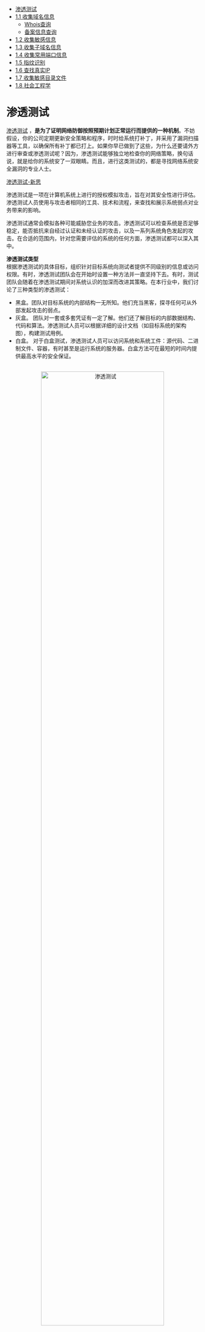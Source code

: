 
- [渗透测试](#渗透测试)
- [1.1 收集域名信息](#11-收集域名信息)
  - [Whois查询](#whois查询)
  - [备案信息查询](#备案信息查询)
- [1.2 收集敏感信息](#12-收集敏感信息)
- [1.3 收集子域名信息](#13-收集子域名信息)
- [1.4 收集常用端口信息](#14-收集常用端口信息)
- [1.5 指纹识别](#15-指纹识别)
- [1.6 查找真实IP](#16-查找真实ip)
- [1.7 收集敏感目录文件](#17-收集敏感目录文件)
- [1.8 社会工程学](#18-社会工程学)

# 渗透测试  
[渗透测试](https://zh.wikipedia.org/wiki/%E6%B8%97%E9%80%8F%E6%B5%8B%E8%AF%95) ，**是为了证明网络防御按照预期计划正常运行而提供的一种机制**。不妨假设，你的公司定期更新安全策略和程序，时时给系统打补丁，并采用了漏洞扫描器等工具，以确保所有补丁都已打上。如果你早已做到了这些，为什么还要请外方进行审查或渗透测试呢？因为，渗透测试能够独立地检查你的网络策略，换句话说，就是给你的系统安了一双眼睛。而且，进行这类测试的，都是寻找网络系统安全漏洞的专业人士。  

[渗透测试-新思](https://www.synopsys.com/zh-cn/glossary/what-is-penetration-testing.html)  

渗透测试是一项在计算机系统上进行的授权模拟攻击，旨在对其安全性进行评估。渗透测试人员使用与攻击者相同的工具、技术和流程，来查找和展示系统弱点对业务带来的影响。  

渗透测试通常会模拟各种可能威胁您业务的攻击。渗透测试可以检查系统是否足够稳定，能否抵抗来自经过认证和未经认证的攻击，以及一系列系统角色发起的攻击。在合适的范围内，针对您需要评估的系统的任何方面，渗透测试都可以深入其中。  

**渗透测试类型**  
根据渗透测试的具体目标，组织针对目标系统向测试者提供不同级别的信息或访问权限。有时，渗透测试团队会在开始时设置一种方法并一直坚持下去。有时，测试团队会随着在渗透测试期间对系统认识的加深而改进其策略。在本行业中，我们讨论了三种类型的渗透测试：  

- 黑盒。团队对目标系统的内部结构一无所知。他们充当黑客，探寻任何可从外部发起攻击的弱点。  
- 灰盒。 团队对一套或多套凭证有一定了解。他们还了解目标的内部数据结构、代码和算法。渗透测试人员可以根据详细的设计文档（如目标系统的架构图），构建测试用例。  
- 白盒。 对于白盒测试，渗透测试人员可以访问系统和系统工件：源代码、二进制文件、容器，有时甚至是运行系统的服务器。白盒方法可在最短的时间内提供最高水平的安全保证。  



<br>
<div align=center>
    <img src="../../../res/images/web/shentoutest.png" width="80%" height="80%" title="渗透测试"></img>  
</div>
<br>


# 1.1 收集域名信息  
## Whois查询  

[Whois]((https://who.is/)) 是一个标准的互联网协议，可用于收集网络注册信息，注册的域名、IP地
址等信息。简单来说，Whois就是一个用于查询域名是否己被注册以及注册域名的详
细信息的数据库（如域名所有人、域名注册商)。  


[爱站工具网](https://www.aizhan.com/) 

<br>
<div align=center>
    <img src="../../../res/images/web/aizhaotool.png" width="80%" height="80%" title="爱站工具网"></img>  
</div>
<br>


## 备案信息查询  
网站备案是根据国家法律法规规定，需要网站的所有者向国家有关部门申请的
备案，这是国家信息产业部对网站的一种管理，为了防止在网上从事非法的网站经
营活动的发生。主要针对国内网站，如果网站搭建在其他国家，则不需要进行备案。

常用的网站有以下这两个:
- ICP备案查询网：http://www.beianbeian.com  
- 天眼查：http://www.tianyancha.com   

<br>
<div align=center>
    <img src="../../../res/images/web/tianyan.png" width="80%" height="80%" title="天眼查"></img>  
</div>
<br>


# 1.2 收集敏感信息  
Google是世界上最强的搜索引擎之一，对一位渗透测试者而言，它可能是一款绝
佳的黑客工具。我们可以通过构造特殊的关键字语法来搜索互联网上的相关敏感信
息。下面列举了一些Google的常用语法及其说明，如表1-1所示。  

| 关键字 | 说明 |  
| ----- | --- | 
| site | 指定域名 | 
| inurl | URL中存在关键字的网页 | 
| intext | 网页正文中的关键字 | 
| filetype | 指定文件类型 | 
| intitle | 网页标题中的关键字 | 
| link | link:xx.com 表示返回所有和xx.com 做了连接的URL | 
| info | 查找指定站点的一些基本信息 | 
| cache | 搜索Google里关于某些内容的缓存 |  

举个例子，我们尝试搜索一些学校网站的后台，语法为"site:edu.cn intext:后台管理"，意思是搜索网页正文中含有“后台管理”并且域名后缀是edu.cn的网站，搜索结果如图1-2所示:  

![学校网站的后台](../../../res/images/web/google-search1.png)  

可以看到利用Google搜索，我们可以很轻松地得到想要的信息，还可以用它来收
集数据库文件、SOL注入、配置信息、源代码泄露、未授权访问和robots.txt等敏感信息  

# 1.3 收集子域名信息  
子域名也就是二级域名，是指顶级域名下的域名。假设我们的目标网络规模比
较大，直接从主域入手显然是很不理智的，因为对于这种规模的目标，一般其主域
都是重点防护区域，所以不如先进入目标的某个子域，然后再想办法迁回接近真正
的目标，这无疑是个比较好的选择。那么问题来了，怎样才能尽可能多地搜集目标
的高价值子域呢？常用的方法有以下这几种:  

- ### 子域名检测工具  
用于子域名检测的工具主要有**Layer子域名挖掘机**、K8、 wydomain、 Sublist3r、dnsmaper、subDomains Brute、Maltego CE等。笔者重点推荐Layer子域名挖掘机、Sublist3r和subDomainsBrute    


[Sublist3r安装地址](https://github.com/aboul3la/Sublist3r)  

安装指令:  
```shell
# 安装依赖
sudo pip install -r requirements.txt

# 安装
python3 setup.py install
```

在根目录运行:  
```
 python3 sublist3r.py -d baidu.com -t 50 -p 80,443,21,22
```

运行结果:  
```shell

                 ____        _     _ _     _   _____
                / ___| _   _| |__ | (_)___| |_|___ / _ __
                \___ \| | | | '_ \| | / __| __| |_ \| '__|
                 ___) | |_| | |_) | | \__ \ |_ ___) | |
                |____/ \__,_|_.__/|_|_|___/\__|____/|_|

                # Coded By Ahmed Aboul-Ela - @aboul3la
    
[-] Enumerating subdomains now for baidu.com
[-] Searching now in Baidu..
[-] Searching now in Yahoo..
[-] Searching now in Google..
[-] Searching now in Bing..
[-] Searching now in Ask..
[-] Searching now in Netcraft..
[-] Searching now in DNSdumpster..
[-] Searching now in Virustotal..
[-] Searching now in ThreatCrowd..
[-] Searching now in SSL Certificates..
[-] Searching now in PassiveDNS..
[!] Error: Virustotal probably now is blocking our requests

[-] Total Unique Subdomains Found: 2971
[-] Start port scan now for the following ports: 80,443,21,22
ai.baidu.com - Found open ports: 80, 443
www.baidu.com - Found open ports: 80, 443
8.baidu.com - Found open ports: 80, 443
adsdianying.baidu.com - Found open ports: 80, 443
creation.ai.baidu.com - Found open ports: 80, 443
activitydianying.baidu.com - Found open ports: 80, 443
1212.baidu.com - Found open ports: 80, 443
play.abcxueyuan.baidu.com - Found open ports: 80, 443
api.baidu.com - Found open ports: 80, 443
api-sao.baidu.com - Found open ports: 80, 443
aifanfan-material.baidu.com - Found open ports: 80, 443
Sip.baidu.com - Found open ports: 443
Webcon.baidu.com - Found open ports: 443
apidoc-duedge.baidu.com - Found open ports: 80, 443
autodiscover.baidu.com - Found open ports: 80, 443
...
```

错误: 
```shell
  File "sublist3r.py", line 304, in check_response_errors
    if (type(resp) is str or type(resp) is unicode) and 'Our systems have detected unusual traffic' in resp:
NameError: name 'unicode' is not defined

# 修改  
if (type(resp) is str)
```

- ### 搜索引擎枚举  
我们可以利用Google语法搜索子域名，例如要搜索百度旗下的子域名就可以使用
"site:baidu.com"

- ### 第三方应用聚合枚举
很多第三方服务汇聚了大量的DNS数据集，可通过它们检索某个给定域名的子域名。  
读者也可以利用DNSdumpster网站(https://dnsdumpster.com/),在线DNS侦查和搜索的工具挖掘出指定域潜藏的大量子域。     
 
<br>
<div align=center>
    <img src="../../../res/images/web/dumpster.png " width="80%" height="80%" title="DNSdumpster网站"></img>  
</div>
<br>

- ### 证书透明度公开日志枚举  
证书透明度 (Certificate Transparency，CT）是证书授权机构（CA）的一个项目，
证书授权机构会将每个SSL/TLS证书发布到公共日志中。一个SSL/TLS证书通常包含
域名、子域名和邮件地址，这些也经常成为攻击者非常希望获得的有用信息。查找
某个域名所属证书的最简单的方法就是使用搜素引擎搜索一些公开的CT日志。
笔者推荐crt.sh: https://crt.sh 和 censys: https://censys.io 这两个网站，下面展示了-
个crt.sh进行子域名枚举的例子，如图1-7所示:  

![crtsh](../../../res/images/web/crtsh.png)  


# 1.4 收集常用端口信息  
在渗透测试的过程中，对端口信息的收集是一个很重要的过程，通过扫描服务
器开放的端口以及从该端口判断服务器上存在的服务，就可以对症下药，便于我们
滲透目标服务器。  

所以在端口渗透信息的收集过程中，我们需要关注常见应用的默认端口和在端
口上运行的服务。最常见的扫描工具就是Nmap（具体的使用方法后续章节会详细介
绍），无状态端口扫描工具Masscan、ZMap和御剑高速TCP端口扫描工具。  

文件共享服务器端口:  
| 端口号 | 端口说明 | 攻击方向 | 
| ----- | ------- | ------ |
| 21/22/69 | Ftp/Tftp 文件传输协议 | 允许匿名上传、下载、爆破和嗅探操作 |  
| 2049 | Nfs 服务 | 配置不当 | 
| 139 | Samba服务 | 爆破、未授权访问、远程代码执行 |
| 389 | Ldap目录访问协议 | 注入、允许匿名访问、弱口令 |

远程连接服务端口
| 端口号 | 端口说明 | 攻击方向 | 
| ----- | ------- | ------ |
| 22 | SSH 远程连接 | 爆破、SSH 隧道及内网代理转发、文件传输 |
| 23 | Telnet 远程连接 | 爆破、嗅探、弱口令 |
| 3389 | Rdp远程桌面连接 | Shift 后门（需要 Windows Server 2003 以下的系统）、爆破 |
| 5900 | VNC | 弱口令爆破 |
| 5632 | PyAnywhere服务 | 抓密码、代码执行 |  

数据库服务端口
| 端口号 | 端口说明 | 攻击方向 | 
| ----- | ------- | ------ |
|  | MSSQL | 注入、提权、爆破 |
|  | MSSQL 数据库 | 注入、提权、 SA 弱口令、爆破 |
|  | Oracle 数据库 | TNS 爆破、注入、反弹 Shell |
|  | PostgreSQL 数据库 | 爆破、注入、弱口令 |
|  | MongoDB | 爆破、 未授权访问 |
|  | Redis 数据库 | 可兰试未授权访问、弱口令爆破 |
|  | SysBase/DB2 数据库 | 爆破、注入 |  


网络常见协议端口:  
| 端口号 | 端口说明 | 攻击方
| ----- | ------- | ------ |
| 53 | DNS域名系统 | 允许区域传送、DNS 劫持、缓存投毒、欺骗 |
| 67/68 | DHCP服务 | 劫持、欺骗 |
| 161 | SNMP协议 | 爆破、搜集目标内网信息 |


# 1.5 指纹识别  
指纹由于其终身不变性、唯一性和方便性，几乎己成为生物特征识别的代名词。
通常我们说的指纹就是人的手指末端正面皮肤上凸四不平的纹线，纹线规律地排列
形成不同的纹型。而本节所讲的指纹是指网站CMS指纹识别、计算机操作系统及 Web
容器的指纹识别等。  

应用程序一般在html、js、css等文件中多多少少会包含一些特征码，比如 WordPress
在robots.txt中会包含wp-admin、首页index.php中会包含generator=wordpress 3.xx，这个特征就是这个CMS的指纹，那么当碰到其他网站也存在此特征时，就可以快速识
别出该CMS，所以叫作指纹识别。  

在渗透测试中，对目标服务器进行指纹识别是相当有必要的，因为只有识别出
相应的web容器或者CMS,才能查找与其相关的漏洞，然后才能进行相应的渗透操作。  

CMS (Content Management System）又称整站系统或文章系统。在2004年以前。
如果想进行网站内容管理，基本上都靠手工维护，但在信息爆炸的时代，完全靠手
工完成会相当痛苦。所以就出现了CMS，开发者只要给客户一个软件包，客户自己
安装配置好，就可以定期更新数据来维护网站，节省了大量的人力和物力。
常见的CMS有Dedecms（织梦）、Discuz、PHPWEB、PHPWind、PHPCMS、ECShop、
Dvbbs、Site Weaver、AsPCMS、帝国、Z-Blog、WordPress等  
代表工具有御剑Web指纹识别、WhatWeb、WebRobo、椰树、轻量WEB指纹识等，可以快速识别一些主流的CMS。如图1-9所示。  

除了这些工具，读者还可以利用一些在线网站查询CMs指纹识别，如下所示。
- BugScaner: http://whatweb.bugscaner.com/look/
- 云悉指纹：http://www.yunsee.cn/finger.html
- WhatWeb: https://whatweb.net

![BugScaner](../../../res/images/web/cms.png)  

# 1.6 查找真实IP  

在渗透测试过程中，目标服务器可能只有一个域名，那么如何通过这个域名来
确定目标服务器的真实IP对渗透测试来说就很重要。如果目标服务器不存在CDN，
可以直接通过 http://www.ip138.com 获取目标的一些IP及域名信息。这里主要讲解在以下这几种情况下，如何绕过CDN寻找目标服务器的真实IP  

- ### 1. 目标服务器存在 CDN
CDN即内容分发网络，主要解决因传输距离和不同运营商节点造成的网络速度
性能低下的问题。说得简单点，就是一组在不同运营商之间的对接节点上的高速缓
存服务器，把用户经常访问的静态数据资源（例如静态的html、css、js图片等文件）
直接缓存到节点服务器上，当用户再次请求时，会直接分发到在离用户近的节点服
务器上响应给用户，**当用户有实际数据交互时才会从远程Web服务器上响应** ，这样可
以大大提高网站的响应速度及用户体验。  

所以如果渗透目标购买了CDN服务，可以直按ping目标的域名，但得到的并非真
正的目标web服务器，只是离我们最近的一台目标节点的CDN服务器，这就导致了我
们没法直接得到目标的真实IP端范围。  

- ### 2.判断目标是否使用了 CDN 
通常会通过ping目标主机，观察域名的解析情况，以此来判断其是否使用了 CDN.
如图:  

![ping-cdn](../../../res/images/web/ping-cdn.jpg)  

> 可以看出如果使用CDN，ping的域名会出现不一致，那就是CDN的域名。  

还可以利用在线网站17CE(https://www.17ce.com）进行全国多地区的ping服务
器操作，然后对比每个地区ping的IP结果，查看这些1P是否一致，如果都是一样的，
极有可能不存在CDN。如果IP大多不太一样或者规律性很强，可以尝试查询这些IP的归属地，判断是否存在CDN。  

![17e](../../../res/images/web/17e.png)  

- ### 3. 绕过 CDN 寻找真实 IP 
在确认了目标确使用了CDN以后，就需要绕过CDN寻找目标的真实IP，下面介绍一些常规的方法。  
- 内部邮箱源。 一般的邮件系统都在内部，没有经过CDN的解析，通过目标
网站用户注册或者RSS订阅功能，查看邮件、寻找邮件头中的邮件服务器域
名IP，ping这个邮件服务器的域名，就可以获得目标的真实IP(注意，必须
是目标自己的邮件服务器，第三方或公共邮件服务器是没有用的）  

- 扫描网站测试文件，如phpinfo、test等，从而找到目标的真实IP。
  
- 分站域名。很多网站主站的访问量会比较大，所以主站都是挂CDN的，但
是分站可能没有挂CDN，可以通过ping二级域名获取分站IP，可能会出现分
站和主站不是同一个IP但在同一个C段下面的情况，从而能判断出目标的真
实IP段  

- 国外访问。国内的CDN往往只对国内用户的访问加速，而国外的CDN就不
一定了。因此，通过国外在线代理网站App Synthetic Monitor ( https:/asm.ca.com/en/ping.php ）访问，可能会得到真实的IP，如图1-11所示。
使用我们全球范国内超过 90 个监拉工作站所组成的网络来 Ping 服务器成网站

- ### 4. 验证获取的IP  

找到目标的真实IP以后，如何验证其真实性呢？如果是web，最简单的验证方法是直接尝试用I访问，看看响应的页面是不是和访问域名返回的一样；或者在目标段
比较大的情况下，借助类似Masscan的工具批扫描对应卫段中所有开了80、443、8080端口的IP，然后逐个尝试IP访问，观察响应结果是否为目标站点。  


# 1.7 收集敏感目录文件
在渗透测试中，探测Web目录结构和隐藏的敏感文件是一个必不可少的环节，从中可以获取网站的后台管理页面、文件上传界面，甚至可能扫描出网站的源代码。
针对网站目录的扫描主要有DirBuster、御剑后台扫描珍藏版、wwwscan、Spinder.py(轻量级快速单文件日录后台扫描）、Sensitivefilescan（轻量级快速单文件
目录后台扫描）、Weakfilescan（轻量级快速单文件目录后台扫描）等工具。  

也可以使用在线网站，这里推荐: WebScan (http://www.webscan.cc)， 还有 [dirsearch](https://github.com/maurosoria/dirsearch) 


docker部署及使用  
```shell
docker pull menzo/dirsearch

# 使用方法  
docker run -it --rm menzo/dirsearch -u target -e php,html,js,zip

# 样例  
docker run -it --rm menzo/dirsearch -u www.inetvine.com -e * 
```

样例输出:  
```shell

 _|. _ _  _  _  _ _|_    v0.3.8
(_||| _) (/_(_|| (_| )

Extensions: git-2.27.0-1.el8.aarch64.rpm | Threads: 10 | Wordlist size: 6038

Error Log: /root/dirsearch/logs/errors-22-03-07_10-37-14.log

Target: www.inetvine.com

[10:37:14] Starting: 
[10:37:14] 403 -  573B  - /%2e%2e/google.com
[10:37:14] 403 -  573B  - /%20../
[10:37:14] 400 -  329B  - /..%3B/
[10:37:15] 301 -   40B  - /%3f/  ->  https://www.inetvine.com/?%2F=
[10:37:15] 403 -  573B  - /.adminer.php.swp
[10:37:15] 403 -  573B  - /.bak
[10:37:15] 403 -  573B  - /.bash_history 
[10:37:15] 403 -  573B  - /.cc-ban.txt.bak
[10:37:15] 301 -    0B  - /.cc-ban.txt  ->  https://www.inetvine.com/.cc-ban.txt
[10:37:15] 403 -  573B  - /.config.php.swp
[10:37:15] 403 -  573B  - /.configuration.php.swp
[10:37:16] 403 -  573B  - /.gitignore.swp                                 
[10:37:16] 403 -  573B  - /.gz                         
[10:37:16] 301 -    0B  - /.ht_wsr.txt  ->  https://www.inetvine.com/.ht_wsr.txt
[10:37:16] 403 -  573B  - /.htaccess.BAK
[10:37:16] 403 -  573B  - /.htaccess.old             
[10:37:16] 301 -    0B  - /.htaccess.txt  ->  https://www.inetvine.com/.htaccess.txt
[10:37:17] 403 -  573B  - /.localsettings.php.swp                          
[10:37:17] 301 -    0B  - /.log.txt  ->  https://www.inetvine.com/.log.txt
[10:37:17] 403 -  573B  - /.old                           
[10:37:18] 301 -    0B  - /.project.xml  ->  https://www.inetvine.com/.project.xml
[10:37:18] 301 -    0B  - /.robots.txt  ->  https://www.inetvine.com/.robots.txt
```

# 1.8 社会工程学

假设攻击者对一家公司进行渗透测试，正在收集目标的真实IP阶段，此时就可以利用收集到的这家公司的某位销售人员的电子邮箱。首先，给这位销售人员发送的
件，假装对某个产品很感兴趣，显然销售人员会回复邮件。这样攻击者就可以通讨分析邮件头来收集这家公司的真实IP地址及内部电子邮件服务器的相关信息。  

通过进一步地应用社会工程学，假设现在己经收集了目标人物的邮箱、QQ、申话号码、姓名，以及域名服务商，也通过爆破或者撞库的方法获取邮箱的密码，这
时就可以冒充目标人物要求客服人员协助重置域管理密码，甚至技术人员会帮着重置密码，从而使攻击者拿下域管理控制台，然后做域劫持。  

除此以外，还可以利用“社工库”查询想要得到的信息，社工库是用社会工程学进行攻击时积累的各方数据的结构化数据库。这个数据库里有大量
信息，甚至可以找到每个人的各种行为记录。利用收集到的邮箱，可以在社工库中找到已经泄露的密码，其实还可以通过搜索引擎搜索到社交账号等信息，然后通过
利用社交和社会工程学得到的信息构造密码字典，对目标用户的邮箱和OA账号进行爆破或者撞库  

<br>

https://privacy.aiuys.com/

![privacy](../../../res/images/web/privacy.png)  

<br>

https://sgk66.cc/search.html

![shegongku](../../../res/images/web/shegongku.png)  




